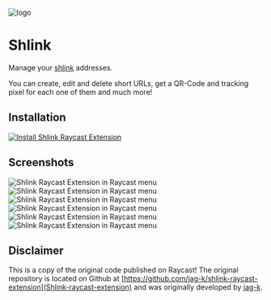 ![logo](https://raw.githubusercontent.com/jag-k/shlink-raycast-extension/main/assets/extension_icon.png)

# Shlink

Manage your [shlink](https://shlink.io) addresses.

You can create, edit and delete short URLs, get a QR-Code and tracking pixel for each one of them and much more!

## Installation

[![Install Shlink Raycast Extension](https://www.raycast.com/jag-k/shlink/install_button@2x.png)](https://raycast.com/jag-k/shlink)

## Screenshots

![Shlink Raycast Extension in Raycast menu](https://raw.githubusercontent.com/jag-k/shlink-raycast-extension/main/screenshots/shlink-1.jpg)
![Shlink Raycast Extension in Raycast menu](https://raw.githubusercontent.com/jag-k/shlink-raycast-extension/main/screenshots/shlink-2.jpg)
![Shlink Raycast Extension in Raycast menu](https://raw.githubusercontent.com/jag-k/shlink-raycast-extension/main/screenshots/shlink-3.jpg)
![Shlink Raycast Extension in Raycast menu](https://raw.githubusercontent.com/jag-k/shlink-raycast-extension/main/screenshots/shlink-4.jpg)
![Shlink Raycast Extension in Raycast menu](https://raw.githubusercontent.com/jag-k/shlink-raycast-extension/main/screenshots/shlink-5.jpg)
![Shlink Raycast Extension in Raycast menu](https://raw.githubusercontent.com/jag-k/shlink-raycast-extension/main/screenshots/shlink-6.jpg)


## Disclaimer

This is a copy of the original code published on Raycast! The original repository is located on Github at [https://github.com/jag-k/shlink-raycast-extension](Shlink-raycast-extension) and was originally developed by [jag-k](https://github.com/jag-k). 